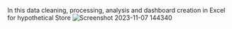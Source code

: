 
In this data cleaning, processing, analysis and dashboard creation in Excel for hypothetical Store
![Screenshot 2023-11-07 144340](https://github.com/Sandesh-DA/Projects-/assets/149552113/57b41eb3-8a73-449b-b51e-cd99567b5f88)

